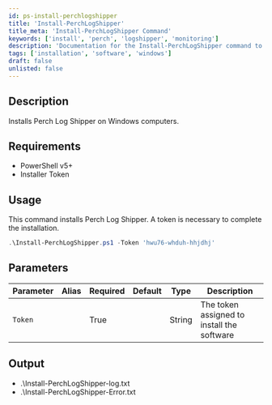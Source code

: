 ```yaml
---
id: ps-install-perchlogshipper
title: 'Install-PerchLogShipper'
title_meta: 'Install-PerchLogShipper Command'
keywords: ['install', 'perch', 'logshipper', 'monitoring']
description: 'Documentation for the Install-PerchLogShipper command to install Perch Log Shipper on Windows computers.'
tags: ['installation', 'software', 'windows']
draft: false
unlisted: false
---
```


## Description
Installs Perch Log Shipper on Windows computers.

## Requirements
- PowerShell v5+
- Installer Token

## Usage
This command installs Perch Log Shipper. A token is necessary to complete the installation.

```powershell
.\Install-PerchLogShipper.ps1 -Token 'hwu76-whduh-hhjdhj'
```

## Parameters
| Parameter         | Alias | Required  | Default   | Type      | Description                                   |
| ----------------- | ----- | --------- | --------- | --------- | ---------------------------------------------- |
| `Token`           |       | True      |           | String    | The token assigned to install the software    |

## Output
- .\Install-PerchLogShipper-log.txt
- .\Install-PerchLogShipper-Error.txt
